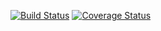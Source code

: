 [![Build Status](https://travis-ci.org/edwindj/validate.svg)](https://travis-ci.org/edwindj/validate)
[![Coverage Status](https://coveralls.io/repos/edwindj/validate/badge.png)](https://coveralls.io/r/edwindj/validate)